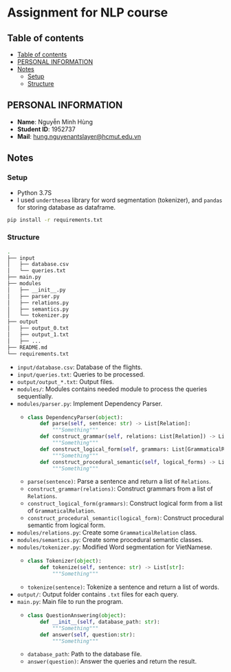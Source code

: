 # Assignment for NLP course

## Table of contents
- [Table of contents](#table-of-contents)
- [PERSONAL INFORMATION](#personal-information)
- [Notes](#notes)
  - [Setup](#setup)
  - [Structure](#Structure)


## PERSONAL INFORMATION
- **Name**: Nguyễn Minh Hùng
- **Student ID**: 1952737
- **Mail**: hung.nguyenantslayer@hcmut.edu.vn

## Notes
### Setup
- Python 3.7S
- I used `underthesea` library for word segmentation (tokenizer), and `pandas` for storing database as dataframe.
```bash
pip install -r requirements.txt
```

### Structure
```bash
.
├── input
│   ├── database.csv
│   └── queries.txt
├── main.py
├── modules
│   ├── __init__.py
│   ├── parser.py
│   ├── relations.py
│   ├── semantics.py
│   └── tokenizer.py
├── output
│   ├── output_0.txt
│   ├── output_1.txt
│   ├── ...
├── README.md
└── requirements.txt
```
- `input/database.csv`: Database of the flights.
- `input/queries.txt`: Queries to be processed.
- `output/output_*.txt`: Output files.
- `modules/`: Modules contains needed module to process the queries sequentially.
- `modules/parser.py`: Implement Dependency Parser.
  - ```python
    class DependencyParser(object):
        def parse(self, sentence: str) -> List[Relation]:
            """Something"""
        def construct_grammar(self, relations: List[Relation]) -> List[GrammaticalRelation]:
            """Something"""
        def construct_logical_form(self, grammars: List[GrammaticalRelation]):
            """Something"""
        def construct_procedural_semantic(self, logical_forms) -> List[ProceduralSemantic]:
            """Something"""
    ```
  - `parse(sentence)`: Parse a sentence and return a list of `Relations`.
  - `construct_grammar(relations)`: Construct grammars from a list of `Relations`.
  - `construct_logical_form(grammars)`: Construct logical form from a list of `GrammaticalRelation`.
  - `construct_procedural_semantic(logical_form)`: Construct procedural semantic from logical form.
- `modules/relations.py`: Create some `GrammaticalRelation` class.
- `modules/semantics.py`: Create some procedural semantic classes.
- `modules/tokenizer.py`: Modified Word segmentation for VietNamese.
  - ```python
    class Tokenizer(object):
        def tokenize(self, sentence: str) -> List[str]:
            """Something"""
    ```
  - `tokenize(sentence)`: Tokenize a sentence and return a list of words.
- `output/`: Output folder contains `.txt` files for each query.
- `main.py`: Main file to run the program.
  - ```python
    class QuestionAnswering(object):
        def __init__(self, database_path: str):
            """Something"""
        def answer(self, question:str):
            """Something"""
    ```
  - `database_path`: Path to the database file.
  - `answer(question)`: Answer the queries and return the result.


